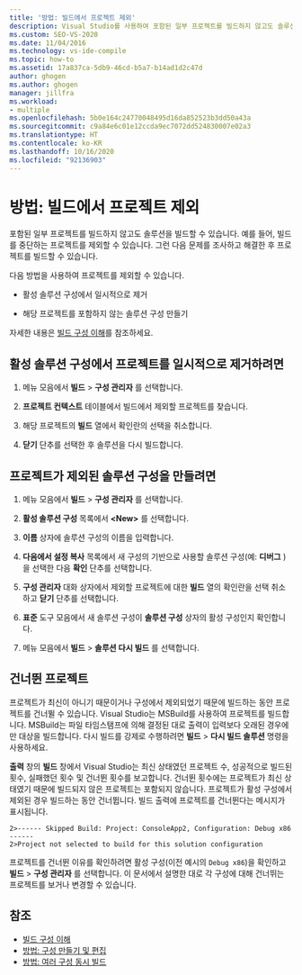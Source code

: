 ```yaml
---
title: '방법: 빌드에서 프로젝트 제외'
description: Visual Studio를 사용하여 포함된 일부 프로젝트를 빌드하지 않고도 솔루션을 빌드할 수 있는 방법을 알아봅니다.
ms.custom: SEO-VS-2020
ms.date: 11/04/2016
ms.technology: vs-ide-compile
ms.topic: how-to
ms.assetid: 17a837ca-5db9-46cd-b5a7-b14ad1d2c47d
author: ghogen
ms.author: ghogen
manager: jillfra
ms.workload:
- multiple
ms.openlocfilehash: 5b0e164c24770048495d16da852523b3dd50a43a
ms.sourcegitcommit: c9a84e6c01e12ccda9ec7072dd524830007e02a3
ms.translationtype: HT
ms.contentlocale: ko-KR
ms.lasthandoff: 10/16/2020
ms.locfileid: "92136903"
---
```

# <a name="how-to-exclude-projects-from-a-build"></a>방법: 빌드에서 프로젝트 제외

포함된 일부 프로젝트를 빌드하지 않고도 솔루션을 빌드할 수 있습니다. 예를 들어, 빌드를 중단하는 프로젝트를 제외할 수 있습니다. 그런 다음 문제를 조사하고 해결한 후 프로젝트를 빌드할 수 있습니다.

다음 방법을 사용하여 프로젝트를 제외할 수 있습니다.

- 활성 솔루션 구성에서 일시적으로 제거

- 해당 프로젝트를 포함하지 않는 솔루션 구성 만들기

자세한 내용은 [빌드 구성 이해](../ide/understanding-build-configurations.md)를 참조하세요.

## <a name="to-temporarily-remove-a-project-from-the-active-solution-configuration"></a>활성 솔루션 구성에서 프로젝트를 일시적으로 제거하려면

1. 메뉴 모음에서 **빌드** > **구성 관리자** 를 선택합니다.

2. **프로젝트 컨텍스트** 테이블에서 빌드에서 제외할 프로젝트를 찾습니다.

3. 해당 프로젝트의 **빌드** 열에서 확인란의 선택을 취소합니다.

4. **닫기** 단추를 선택한 후 솔루션을 다시 빌드합니다.

## <a name="to-create-a-solution-configuration-that-excludes-a-project"></a>프로젝트가 제외된 솔루션 구성을 만들려면

1. 메뉴 모음에서 **빌드** > **구성 관리자** 를 선택합니다.

2. **활성 솔루션 구성** 목록에서 **\<New>** 를 선택합니다.

3. **이름** 상자에 솔루션 구성의 이름을 입력합니다.

4. **다음에서 설정 복사** 목록에서 새 구성의 기반으로 사용할 솔루션 구성(예: **디버그** )을 선택한 다음 **확인** 단추를 선택합니다.

5. **구성 관리자** 대화 상자에서 제외할 프로젝트에 대한 **빌드** 열의 확인란을 선택 취소하고 **닫기** 단추를 선택합니다.

6. **표준** 도구 모음에서 새 솔루션 구성이 **솔루션 구성** 상자의 활성 구성인지 확인합니다.

7. 메뉴 모음에서 **빌드** > **솔루션 다시 빌드** 를 선택합니다.

## <a name="skipped-projects"></a>건너뛴 프로젝트

프로젝트가 최신이 아니기 때문이거나 구성에서 제외되었기 때문에 빌드하는 동안 프로젝트를 건너뛸 수 있습니다. Visual Studio는 MSBuild를 사용하여 프로젝트를 빌드합니다. MSBuild는 파일 타임스탬프에 의해 결정된 대로 출력이 입력보다 오래된 경우에만 대상을 빌드합니다. 다시 빌드를 강제로 수행하려면 **빌드** > **다시 빌드 솔루션** 명령을 사용하세요.

**출력** 창의 **빌드** 창에서 Visual Studio는 최신 상태였던 프로젝트 수, 성공적으로 빌드된 횟수, 실패했던 횟수 및 건너뛴 횟수를 보고합니다. 건너뛴 횟수에는 프로젝트가 최신 상태였기 때문에 빌드되지 않은 프로젝트는 포함되지 않습니다. 프로젝트가 활성 구성에서 제외된 경우 빌드하는 동안 건너뜁니다. 빌드 출력에 프로젝트를 건너뛴다는 메시지가 표시됩니다.

```output
2>------ Skipped Build: Project: ConsoleApp2, Configuration: Debug x86 ------
2>Project not selected to build for this solution configuration
```

프로젝트를 건너뛴 이유를 확인하려면 활성 구성(이전 예시의 `Debug x86`)을 확인하고 **빌드** > **구성 관리자** 를 선택합니다. 이 문서에서 설명한 대로 각 구성에 대해 건너뛰는 프로젝트를 보거나 변경할 수 있습니다.

## <a name="see-also"></a>참조

- [빌드 구성 이해](../ide/understanding-build-configurations.md)
- [방법: 구성 만들기 및 편집](../ide/how-to-create-and-edit-configurations.md)
- [방법: 여러 구성 동시 빌드](../ide/how-to-build-multiple-configurations-simultaneously.md)
